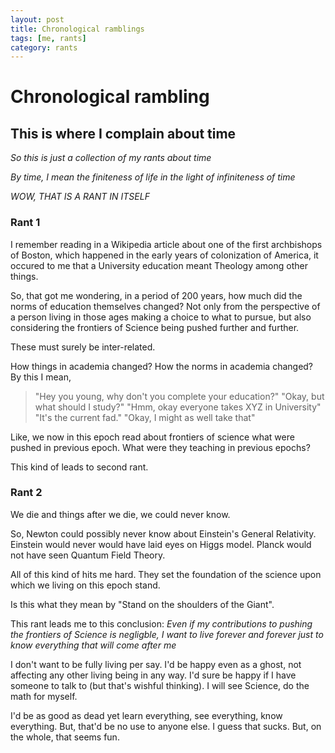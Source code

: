 ```yaml
---
layout: post
title: Chronological ramblings
tags: [me, rants]
category: rants
---
```


# Chronological rambling 
## This is where I complain about time

_So this is just a collection of my rants about time_

_By time, I mean the finiteness of life in the light of infiniteness of time_

_WOW, THAT IS A RANT IN ITSELF_


### Rant 1

I remember reading in a Wikipedia article about one of the first archbishops of
Boston, which happened in the early years of colonization of America, it occured to me that a University education meant Theology among other things.

So, that got me wondering, in a period of 200 years, how much did the norms of education themselves changed? Not only from the perspective of a person living in those ages making a choice to what to pursue, but also considering the frontiers of Science being pushed further and further. 

These must surely be inter-related. 

How things in academia changed? How the norms in academia changed? By this I mean, 
> "Hey you young, why don't you complete your education?"
> "Okay, but what should I study?"
> "Hmm, okay everyone takes XYZ in University"
> "It's the current fad."
> "Okay, I might as well take that"

Like, we now in this epoch read about frontiers of science what were pushed in 
previous epoch. What were they teaching in previous epochs?

This kind of leads to second rant.

### Rant 2

We die and things after we die, we could never know. 

So, Newton could possibly never know about Einstein's General Relativity. 
Einstein would never would have laid eyes on Higgs model. 
Planck would not have seen Quantum Field Theory. 

All of this kind of hits me hard. They set the foundation of the science 
upon which we living on this epoch stand. 

Is this what they mean by "Stand on the shoulders of the Giant".

This rant leads me to this conclusion:
_Even if my contributions to pushing the frontiers of Science is negligble, I want to live forever and forever just to know everything that will come after me_

I don't want to be fully living per say. I'd be happy even as a ghost, not affecting any other living being in any way. I'd sure be happy if I have someone to talk to (but that's wishful thinking). I will see Science, do the math for myself. 

I'd be as good as dead yet learn everything, see everything, know everything. But, that'd be no use to anyone else. I guess that sucks. But, on the whole, that seems fun. 




